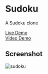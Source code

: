 # Sudoku
A Sudoku clone   

[Live Demo](https://teal-halva-68bb0a.netlify.app/)   
[Video Demo](https://www.youtube.com/watch?v=LZPiUMtmgHc)



## Screenshot

![sudoku](https://user-images.githubusercontent.com/85205294/176962328-db797718-95da-4490-bab3-0b5969fad6aa.PNG)
